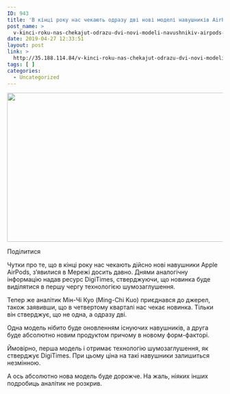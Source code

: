 ```yaml
---
ID: 943
title: 'В кінці року нас чекають одразу дві нові моделі навушників AirPods, включаючи одну з абсолютно новим форм-фактором &#8211; iTechua &#8211; новини, гаджети, технології'
post_name: >
  v-kinci-roku-nas-chekajut-odrazu-dvi-novi-modeli-navushnikiv-airpods-vkljuchajuchi-odnu-z-absoljutno-novim-form-faktorom-itechua-novini-gadzheti-tehnologii
date: 2019-04-27 12:33:51
layout: post
link: >
  http://35.188.114.84/v-kinci-roku-nas-chekajut-odrazu-dvi-novi-modeli-navushnikiv-airpods-vkljuchajuchi-odnu-z-absoljutno-novim-form-faktorom-itechua-novini-gadzheti-tehnologii/
tags: [ ]
categories:
  - Uncategorized
---
```

 <div class="td-post-content" readability="62">
<div class="td-post-featured-image"><a href="https://itechua.com/wp-content/uploads/2019/04/AirPods-2-faster-device-switching_large.jpg" data-caption><img width="696" height="348" class="entry-thumb td-modal-image" src="https://itechua.com/wp-content/uploads/2019/04/AirPods-2-faster-device-switching_large-696x348.jpg" srcset="https://itechua.com/wp-content/uploads/2019/04/AirPods-2-faster-device-switching_large-696x348.jpg 696w, https://itechua.com/wp-content/uploads/2019/04/AirPods-2-faster-device-switching_large-300x150.jpg 300w, https://itechua.com/wp-content/uploads/2019/04/AirPods-2-faster-device-switching_large-768x384.jpg 768w, https://itechua.com/wp-content/uploads/2019/04/AirPods-2-faster-device-switching_large.jpg 780w" sizes="(max-width: 696px) 100vw, 696px" alt title="AirPods-2-faster-device-switching_large"></a></div> <div data-wpusb-component="buttons-section">
<div class="wpusb wpusb-square-plus" id="wpusb-container-square-plus" data-element-url="https%3A%2F%2Fitechua.com%2Fgadgets%2F59607" data-element-title="%D0%92%20%D0%BA%D1%96%D0%BD%D1%86%D1%96%20%D1%80%D0%BE%D0%BA%D1%83%20%D0%BD%D0%B0%D1%81%20%D1%87%D0%B5%D0%BA%D0%B0%D1%8E%D1%82%D1%8C%20%D0%BE%D0%B4%D1%80%D0%B0%D0%B7%D1%83%20%D0%B4%D0%B2%D1%96%20%D0%BD%D0%BE%D0%B2%D1%96%20%D0%BC%D0%BE%D0%B4%D0%B5%D0%BB%D1%96%20%D0%BD%D0%B0%D0%B2%D1%83%D1%88%D0%BD%D0%B8%D0%BA%D1%96%D0%B2%20AirPods%2C%20%D0%B2%D0%BA%D0%BB%D1%8E%D1%87%D0%B0%D1%8E%D1%87%D0%B8%20%D0%BE%D0%B4%D0%BD%D1%83%20%D0%B7%20%D0%B0%D0%B1%D1%81%D0%BE%D0%BB%D1%8E%D1%82%D0%BD%D0%BE%20%D0%BD%D0%BE%D0%B2%D0%B8%D0%BC%20%D1%84%D0%BE%D1%80%D0%BC-%D1%84%D0%B0%D0%BA%D1%82%D0%BE%D1%80%D0%BE%D0%BC" data-attr-reference="59607" data-attr-nonce="a1aaa99a59" data-is-term="0" data-disabled-share-counts="1" data-wpusb-component="counter-social-share">
<p><span>Поділитися</span></p> </div> </div> <p>Чутки про те, що в кінці року нас чекають дійсно нові навушники Apple AirPods, з’явилися в Мережі досить давно. Днями аналогічну інформацію надав ресурс DigiTimes, стверджуючи, що новинка буде виділятися в першу чергу технологією шумозаглушення.</p>
<p>Тепер же аналітик Мін-Чі Куо (Ming-Chi Kuo) приєднався до джерел, також заявивши, що в четвертому кварталі нас чекає новинка. Тільки він стверджує, що не одна, а одразу дві.</p>
<p>Одна модель нібито буде оновленням існуючих навушників, а друга буде абсолютно новим продуктом причому в новому форм-факторі.</p>
<p>Ймовірно, перша модель і отримає технологію шумозаглушення, як стверджує DigiTimes. При цьому ціна на такі навушники залишиться незмінною.</p>
<p>А ось абсолютно нова модель буде дорожче. На жаль, ніяких інших подробиць аналітик не розкрив.</p> </div>
<footer> </footer> 